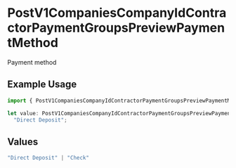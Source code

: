 # PostV1CompaniesCompanyIdContractorPaymentGroupsPreviewPaymentMethod

Payment method

## Example Usage

```typescript
import { PostV1CompaniesCompanyIdContractorPaymentGroupsPreviewPaymentMethod } from "@gusto/embedded-api/models/operations/postv1companiescompanyidcontractorpaymentgroupspreview.js";

let value: PostV1CompaniesCompanyIdContractorPaymentGroupsPreviewPaymentMethod =
  "Direct Deposit";
```

## Values

```typescript
"Direct Deposit" | "Check"
```